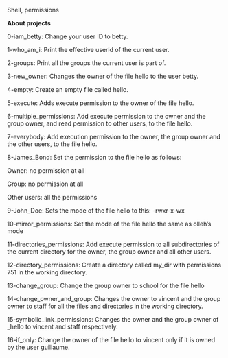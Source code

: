 Shell, permissions

**About projects**

0-iam_betty: Change your user ID to betty.

1-who_am_i: Print the effective userid of the current user.

2-groups: Print all the groups the current user is part of.

3-new_owner: Changes the owner of the file hello to the user betty.

4-empty: Create an empty file called hello.

5-execute: Adds execute permission to the owner of the file hello.

6-multiple_permissions: Add execute permission to the owner and the group owner, and read permission to other users, to the file hello.

7-everybody: Add execution permission to the owner, the group owner and the other users, to the file hello.

8-James_Bond: Set the permission to the file hello as follows:

Owner: no permission at all

Group: no permission at all

Other users: all the permissions

9-John_Doe: Sets the mode of the file hello to this: -rwxr-x-wx

10-mirror_permissions: Set the mode of the file hello the same as olleh’s mode

11-directories_permissions: Add execute permission to all subdirectories of the current directory for the owner, the group owner and all other users.

12-directory_permissions: Create a directory called my_dir with permissions 751 in the working directory.

13-change_group: Change the group owner to school for the file hello

14-change_owner_and_group: Changes the owner to vincent and the group owner to staff for all the files and directories in the working directory.

15-symbolic_link_permissions: Changes the owner and the group owner of _hello to vincent and staff respectively.

16-if_only: Change the owner of the file hello to vincent only if it is owned by the user guillaume.
